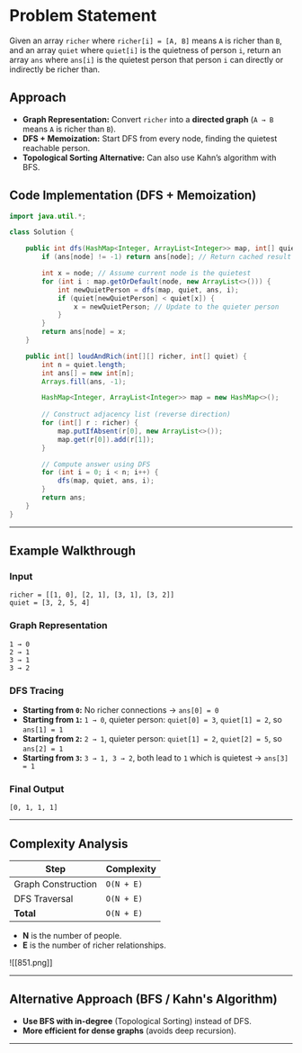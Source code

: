 # Problem Statement
Given an array `richer` where `richer[i] = [A, B]` means `A` is richer than `B`, and an array `quiet` where `quiet[i]` is the quietness of person `i`, return an array `ans` where `ans[i]` is the quietest person that person `i` can directly or indirectly be richer than.

## Approach
- **Graph Representation:** Convert `richer` into a **directed graph** (`A → B` means `A` is richer than `B`).
- **DFS + Memoization:** Start DFS from every node, finding the quietest reachable person.
- **Topological Sorting Alternative:** Can also use Kahn’s algorithm with BFS.

## Code Implementation (DFS + Memoization)
```java
import java.util.*;

class Solution {

    public int dfs(HashMap<Integer, ArrayList<Integer>> map, int[] quiet, int[] ans, int node) {
        if (ans[node] != -1) return ans[node]; // Return cached result

        int x = node; // Assume current node is the quietest
        for (int i : map.getOrDefault(node, new ArrayList<>())) {
            int newQuietPerson = dfs(map, quiet, ans, i);
            if (quiet[newQuietPerson] < quiet[x]) {
                x = newQuietPerson; // Update to the quieter person
            }
        }
        return ans[node] = x;
    }

    public int[] loudAndRich(int[][] richer, int[] quiet) {
        int n = quiet.length;
        int ans[] = new int[n];
        Arrays.fill(ans, -1);

        HashMap<Integer, ArrayList<Integer>> map = new HashMap<>();
        
        // Construct adjacency list (reverse direction)
        for (int[] r : richer) {
            map.putIfAbsent(r[0], new ArrayList<>());
            map.get(r[0]).add(r[1]);
        }

        // Compute answer using DFS
        for (int i = 0; i < n; i++) {
            dfs(map, quiet, ans, i);
        }
        return ans;
    }
}
````

---

## **Example Walkthrough**

### **Input**

```plaintext
richer = [[1, 0], [2, 1], [3, 1], [3, 2]]
quiet = [3, 2, 5, 4]
```

### **Graph Representation**

```
1 → 0
2 → 1
3 → 1
3 → 2
```

### **DFS Tracing**

- **Starting from `0`:** No richer connections → `ans[0] = 0`
- **Starting from `1`:** `1 → 0`, quieter person: `quiet[0] = 3`, `quiet[1] = 2`, so `ans[1] = 1`
- **Starting from `2`:** `2 → 1`, quieter person: `quiet[1] = 2`, `quiet[2] = 5`, so `ans[2] = 1`
- **Starting from `3`:** `3 → 1, 3 → 2`, both lead to `1` which is quietest → `ans[3] = 1`

### **Final Output**

```plaintext
[0, 1, 1, 1]
```

---

## **Complexity Analysis**

|Step|Complexity|
|---|---|
|Graph Construction|`O(N + E)`|
|DFS Traversal|`O(N + E)`|
|**Total**|`O(N + E)`|

- **N** is the number of people.
- **E** is the number of richer relationships.

![[851.png]]

---

## **Alternative Approach (BFS / Kahn's Algorithm)**

- **Use BFS with in-degree** (Topological Sorting) instead of DFS.
- **More efficient for dense graphs** (avoids deep recursion).

---

